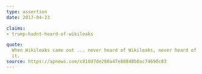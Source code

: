 ```yaml
---
type: assertion
date: 2017-04-23

claims:
- trump-hadnt-heard-of-wikileaks

quote:
  When Wikileaks came out ... never heard of Wikileaks, never heard of
  it.
source: https://apnews.com/c810d7de280a47e88848b0ac74690c83
---
```

